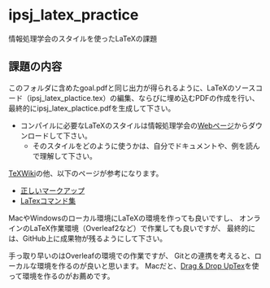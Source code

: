 # ipsj_latex_practice

情報処理学会のスタイルを使ったLaTeXの課題

## 課題の内容

このフォルダに含めたgoal.pdfと同じ出力が得られるように、LaTeXのソースコード（ipsj_latex_plactice.tex）の編集、ならびに埋め込むPDFの作成を行い、最終的にipsj_latex_plactice.pdfを生成して下さい。

- コンパイルに必要なLaTeXのスタイルは情報処理学会の[Webページ](https://www.ipsj.or.jp/journal/submit/style.html)からダウンロードして下さい。
  - そのスタイルをどのように使うかは、自分でドキュメントや、例を読んで理解して下さい。

[TeXWiki](https://texwiki.texjp.org)の他、以下のページが参考になります。

- [正しいマークアップ](http://www.info.kochi-tech.ac.jp/y-takata/index.php?Tips/TeX/%C0%B5%A4%B7%A4%A4%A5%DE%A1%BC%A5%AF%A5%A2%A5%C3%A5%D7)
- [LaTexコマンド集](http://www.latex-cmd.com)

MacやWindowsのローカル環境にLaTeXの環境を作っても良いですし、
オンラインのLaTeX作業環境（Overleaf2など）で作業しても良いですが、
最終的には、GitHub上に成果物が残るようにして下さい。

手っ取り早いのはOverleafの環境での作業ですが、
Gitとの連携を考えると、ローカルな環境を作るのが良いと思います。
Macだと、[Drag & Drop UpTex](http://www2.kumagaku.ac.jp/teacher/herogw/)を使って環境を作るのがお薦めです。
